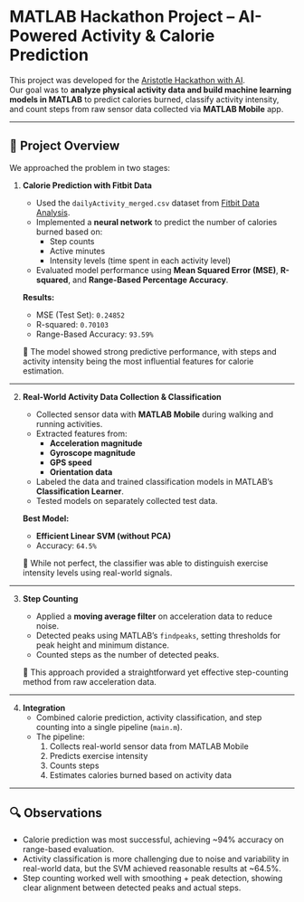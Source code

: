 # MATLAB Hackathon Project – AI-Powered Activity & Calorie Prediction

This project was developed for the [Aristotle Hackathon with AI](https://aristotle-hackathon.devpost.com/).  
Our goal was to **analyze physical activity data and build machine learning models in MATLAB** to predict calories burned, classify activity intensity, and count steps from raw sensor data collected via **MATLAB Mobile** app.

--- 

## 📌 Project Overview

We approached the problem in two stages:

1. **Calorie Prediction with Fitbit Data**
   - Used the `dailyActivity_merged.csv` dataset from [Fitbit Data Analysis](https://github.com/PriyalChotwani/Fitbit-DataAnalysis).
   - Implemented a **neural network** to predict the number of calories burned based on:
     - Step counts
     - Active minutes
     - Intensity levels (time spent in each activity level)
   - Evaluated model performance using **Mean Squared Error (MSE)**, **R-squared**, and **Range-Based Percentage Accuracy**.

   **Results:**
   - MSE (Test Set): `0.24852`
   - R-squared: `0.70103`
   - Range-Based Accuracy: `93.59%`

   🔹 The model showed strong predictive performance, with steps and activity intensity being the most influential features for calorie estimation.

---

2. **Real-World Activity Data Collection & Classification**
   - Collected sensor data with **MATLAB Mobile** during walking and running activities.
   - Extracted features from:
     - **Acceleration magnitude**
     - **Gyroscope magnitude**
     - **GPS speed**
     - **Orientation data**
   - Labeled the data and trained classification models in MATLAB’s **Classification Learner**.
   - Tested models on separately collected test data.

   **Best Model:**
   - **Efficient Linear SVM (without PCA)**
   - Accuracy: `64.5%`

   🔹 While not perfect, the classifier was able to distinguish exercise intensity levels using real-world signals.

---

3. **Step Counting**
   - Applied a **moving average filter** on acceleration data to reduce noise.
   - Detected peaks using MATLAB’s `findpeaks`, setting thresholds for peak height and minimum distance.
   - Counted steps as the number of detected peaks.

   🔹 This approach provided a straightforward yet effective step-counting method from raw acceleration data.

---

4. **Integration**
   - Combined calorie prediction, activity classification, and step counting into a single pipeline (`main.m`).
   - The pipeline:
     1. Collects real-world sensor data from MATLAB Mobile
     2. Predicts exercise intensity
     3. Counts steps
     4. Estimates calories burned based on activity data

---

## 🔍 Observations
  - Calorie prediction was most successful, achieving ~94% accuracy on range-based evaluation.
  - Activity classification is more challenging due to noise and variability in real-world data, but the SVM achieved reasonable results at ~64.5%.
  - Step counting worked well with smoothing + peak detection, showing clear alignment between detected peaks and actual steps.
